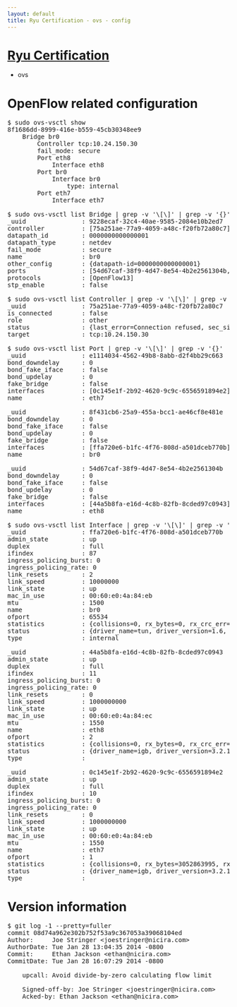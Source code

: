 ```yaml
---
layout: default
title: Ryu Certification - ovs - config
---
```

# [Ryu Certification](http://osrg.github.io/ryu/certification.html)
* ovs 

# OpenFlow related configuration
<pre>
$ sudo ovs-vsctl show
8f1686dd-8999-416e-b559-45cb30348ee9
    Bridge br0
        Controller tcp:10.24.150.30
        fail_mode: secure
        Port eth8
            Interface eth8
        Port br0
            Interface br0
                type: internal
        Port eth7
            Interface eth7

$ sudo ovs-vsctl list Bridge | grep -v '\[\]' | grep -v '{}'
_uuid               : 9228ecaf-32c4-40ae-9585-2084e10b2ed7
controller          : [75a251ae-77a9-4059-a48c-f20fb72a80c7]
datapath_id         : 0000000000000001
datapath_type       : netdev
fail_mode           : secure
name                : br0
other_config        : {datapath-id=0000000000000001}
ports               : [54d67caf-38f9-4d47-8e54-4b2e2561304b, 8f431cb6-25a9-455a-bcc1-ae46cf8e481e, e1114034-4562-49b8-8abb-d2f4bb29c663]
protocols           : [OpenFlow13]
stp_enable          : false

$ sudo ovs-vsctl list Controller | grep -v '\[\]' | grep -v '{}'
_uuid               : 75a251ae-77a9-4059-a48c-f20fb72a80c7
is_connected        : false
role                : other
status              : {last_error=Connection refused, sec_since_connect=301, sec_since_disconnect=0, state=BACKOFF}
target              : tcp:10.24.150.30

$ sudo ovs-vsctl list Port | grep -v '\[\]' | grep -v '{}'
_uuid               : e1114034-4562-49b8-8abb-d2f4bb29c663
bond_downdelay      : 0
bond_fake_iface     : false
bond_updelay        : 0
fake_bridge         : false
interfaces          : [0c145e1f-2b92-4620-9c9c-6556591894e2]
name                : eth7

_uuid               : 8f431cb6-25a9-455a-bcc1-ae46cf8e481e
bond_downdelay      : 0
bond_fake_iface     : false
bond_updelay        : 0
fake_bridge         : false
interfaces          : [ffa720e6-b1fc-4f76-808d-a501dceb770b]
name                : br0

_uuid               : 54d67caf-38f9-4d47-8e54-4b2e2561304b
bond_downdelay      : 0
bond_fake_iface     : false
bond_updelay        : 0
fake_bridge         : false
interfaces          : [44a5b8fa-e16d-4c8b-82fb-8cded97c0943]
name                : eth8

$ sudo ovs-vsctl list Interface | grep -v '\[\]' | grep -v '{}'
_uuid               : ffa720e6-b1fc-4f76-808d-a501dceb770b
admin_state         : up
duplex              : full
ifindex             : 87
ingress_policing_burst: 0
ingress_policing_rate: 0
link_resets         : 2
link_speed          : 10000000
link_state          : up
mac_in_use          : 00:60:e0:4a:84:eb
mtu                 : 1500
name                : br0
ofport              : 65534
statistics          : {collisions=0, rx_bytes=0, rx_crc_err=0, rx_dropped=0, rx_errors=0, rx_frame_err=0, rx_over_err=0, rx_packets=0, tx_bytes=0, tx_dropped=0, tx_errors=0, tx_packets=0}
status              : {driver_name=tun, driver_version=1.6, firmware_version=N/A}
type                : internal

_uuid               : 44a5b8fa-e16d-4c8b-82fb-8cded97c0943
admin_state         : up
duplex              : full
ifindex             : 11
ingress_policing_burst: 0
ingress_policing_rate: 0
link_resets         : 0
link_speed          : 1000000000
link_state          : up
mac_in_use          : 00:60:e0:4a:84:ec
mtu                 : 1550
name                : eth8
ofport              : 2
statistics          : {collisions=0, rx_bytes=0, rx_crc_err=0, rx_dropped=0, rx_errors=0, rx_frame_err=0, rx_over_err=0, rx_packets=0, tx_bytes=455154, tx_dropped=0, tx_errors=0, tx_packets=4862}
status              : {driver_name=igb, driver_version=3.2.10-k, firmware_version=3.10-0}
type                : 

_uuid               : 0c145e1f-2b92-4620-9c9c-6556591894e2
admin_state         : up
duplex              : full
ifindex             : 10
ingress_policing_burst: 0
ingress_policing_rate: 0
link_resets         : 0
link_speed          : 1000000000
link_state          : up
mac_in_use          : 00:60:e0:4a:84:eb
mtu                 : 1550
name                : eth7
ofport              : 1
statistics          : {collisions=0, rx_bytes=3052863995, rx_crc_err=0, rx_dropped=0, rx_errors=0, rx_frame_err=0, rx_over_err=0, rx_packets=72530035, tx_bytes=0, tx_dropped=0, tx_errors=0, tx_packets=0}
status              : {driver_name=igb, driver_version=3.2.10-k, firmware_version=3.10-0}
type                : 
</pre>

# Version information
<pre>
$ git log -1 --pretty=fuller
commit 08d74a962e302b752f53a9c367053a39068104ed
Author:     Joe Stringer &lt;joestringer@nicira.com&gt;
AuthorDate: Tue Jan 28 13:04:35 2014 -0800
Commit:     Ethan Jackson &lt;ethan@nicira.com&gt;
CommitDate: Tue Jan 28 16:07:29 2014 -0800

    upcall: Avoid divide-by-zero calculating flow limit
    
    Signed-off-by: Joe Stringer &lt;joestringer@nicira.com&gt;
    Acked-by: Ethan Jackson &lt;ethan@nicira.com&gt;
</pre>

